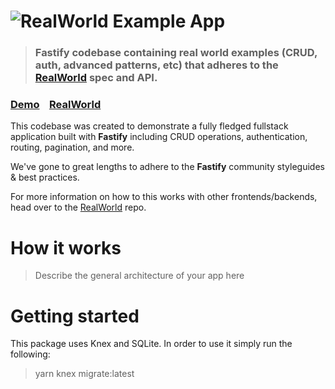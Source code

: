 # ![RealWorld Example App](logo.png)

> ### Fastify codebase containing real world examples (CRUD, auth, advanced patterns, etc) that adheres to the [RealWorld](https://github.com/gothinkster/realworld) spec and API.


### [Demo](https://demo.realworld.io/)&nbsp;&nbsp;&nbsp;&nbsp;[RealWorld](https://github.com/gothinkster/realworld)


This codebase was created to demonstrate a fully fledged fullstack application built with **Fastify** including CRUD operations, authentication, routing, pagination, and more.

We've gone to great lengths to adhere to the **Fastify** community styleguides & best practices.

For more information on how to this works with other frontends/backends, head over to the [RealWorld](https://github.com/gothinkster/realworld) repo.


# How it works

> Describe the general architecture of your app here

# Getting started

This package uses Knex and SQLite. In order to use it simply run the following:
> yarn knex migrate:latest

